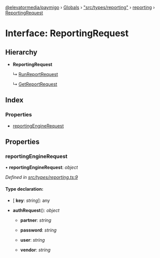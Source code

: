 [@elevatormedia/paymigo](../README.md) › [Globals](../globals.md) › ["src/types/reporting"](../modules/_src_types_reporting_.md) › [reporting](../modules/_src_types_reporting_.reporting.md) › [ReportingRequest](_src_types_reporting_.reporting.reportingrequest.md)

# Interface: ReportingRequest

## Hierarchy

-   **ReportingRequest**

    ↳ [RunReportRequest](_src_types_reporting_.reporting.runreportrequest.md)

    ↳ [GetReportRequest](_src_types_reporting_.reporting.getreportrequest.md)

## Index

### Properties

-   [reportingEngineRequest](_src_types_reporting_.reporting.reportingrequest.md#reportingenginerequest)

## Properties

### reportingEngineRequest

• **reportingEngineRequest**: _object_

_Defined in [src/types/reporting.ts:9](https://github.com/ELEVATORmedia/paymigo/blob/7be1a84/src/types/reporting.ts#L9)_

#### Type declaration:

-   \[ **key**: _string_\]: any

-   **authRequest**(): _object_

    -   **partner**: _string_

    -   **password**: _string_

    -   **user**: _string_

    -   **vendor**: _string_
